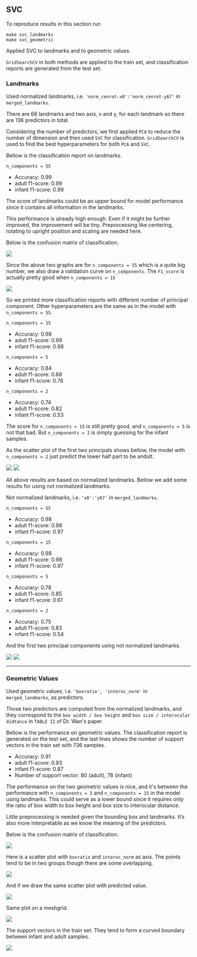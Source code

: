 ## SVC
To reproduce results in this section run
```
make svc_landmarks
make svc_geometric
```
Applied SVC to landmarks and to geometric values. 

`GridSearchCV` in both methods are applied to the train set, and classification reports are generated from the test set.

### Landmarks

Used normalized landmarks, i.e. `'norm_cenrot-x0':'norm_cenrot-y67'` in `merged_landmarks`.

There are 68 landmarks and two axis, x and y, for each landmark so there are 136 predictors in total.

Considering the number of predictors, we first applied `PCA` to reduce the number of dimension and then used `SVC` for classification. `GridSearchCV` is used to find the best hyperparameters for both `PCA` and `SVC`.

Bellow is the classification report on landmarks.

`n_components = 55`
- Accuracy: 0.99
- adult f1-score: 0.99
- infant f1-score: 0.99

The score of landmarks could be an upper bound for model performance since it contains all information in the landmarks. 

This performance is already high enough. Even if it might be further improved, the improvement will be tiny. Preprocessing like centering, rotating to upright position and scaling are needed here.

Below is the confusion matrix of classification.

<img src="figs/SVC_landmarks.png">

Since the above two graphs are for `n_components = 55` which is a quite big number, we also draw a validation curve on `n_components`. The `F1_score` is actually pretty good when `n_components = 15`

<img src="figs/SVC_vali_landmarks.png">

So we printed more classification reports with different number of principal component. Other hyperparameters are the same as in the model with `n_components = 55`.

`n_components = 15`
- Accuracy: 0.98
- adult f1-score: 0.99
- infant f1-score: 0.98

`n_components = 5`
- Accuracy: 0.84
- adult f1-score: 0.88
- infant f1-score: 0.76

`n_components = 2`
- Accuracy: 0.74
- adult f1-score: 0.82
- infant f1-score: 0.53

The score for `n_components = 15` is still pretty good, and `n_components = 5` is not that bad. But `n_components = 2` is simply guessing for the infant samples.

As the scatter plot of the first two principals shows bellow, the model with `n_components = 2` just predict the lower half part to be andult.

<img src="figs/PCA_of_landmarks_infant.png">
<img src="figs/PCA_of_landmarks_predict.png">

All above results are based on normalized landmarks. Bellow we add some results for using not normalized landmarks.

Not normalized landmarks, i.e. `'x0':'y67'` in `merged_landmarks`.

`n_components = 55`
- Accuracy: 0.98
- adult f1-score: 0.98
- infant f1-score: 0.97

`n_components = 15`
- Accuracy: 0.98
- adult f1-score: 0.98
- infant f1-score: 0.97

`n_components = 5`
- Accuracy: 0.78
- adult f1-score: 0.85
- infant f1-score: 0.61

`n_components = 2`
- Accuracy: 0.75
- adult f1-score: 0.83
- infant f1-score: 0.54

And the first two principal components using not normalized landmarks.

<img src="figs/PCA_of_landmarks_infant_not_normalized.png">
<img src="figs/PCA_of_landmarks_predict_not_normalized.png">

---

### Geometric Values

Used geometric values, i.e. `'boxratio', 'interoc_norm'` in `merged_landmarks`, as predictors.

Those two predictors are computed from the normalized landmarks, and they correspond to the `box width / box height` and `box size / interocular didtance` in `TABLE II` of Dr. Wan's paper. 

Bellow is the performance on geometric values. The classification report is generated on the test set, and the last lines shows the number of support vectors in the train set with 736 samples.

- Accuracy: 0.91
- adult f1-score: 0.93
- infant f1-score: 0.87
- Number of support vector: 80 (adult), 78 (infant)

The performance on the two geometric values is nice, and it's between the performance with `n_components = 5` and `n_components = 15` in the model using landmarks. This could serve as a lower bound since it requires only the ratio of box width to box height and box size to interocular distance.

Little preprocessing is needed given the bounding box and landmarks. It’s also more interpretable as we know the meaning of the predictors.

Below is the confusion matrix of classification.

<img src="figs/SVC_geometric_value.png">

Here is a scatter plot with `boxratio` and `interoc_norm` as axis. The points tend to be in two groups though there are some overlapping. 

<img src="figs/Geometric_values.png">

And if we draw the same scatter plot with predicted value. 

<img src="figs/Geometric_values_pre_vs_true.png">

Same plot on a meshgrid.

<img src="figs/SVC_meshgrid_of_geometric.png">


The support vectors in the train set. They tend to form a curved boundary between infant and adult samples. 

<img src="figs/Support_Vectors.png">

